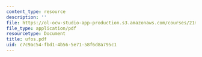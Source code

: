 ```yaml
---
content_type: resource
description: ''
file: https://ol-ocw-studio-app-production.s3.amazonaws.com/courses/21m-735-technical-design-scenery-mechanisms-and-special-effects-spring-2004/c7c9ac54fbd14b565e7158f6d8a795c1_ufos.pdf
file_type: application/pdf
resourcetype: Document
title: ufos.pdf
uid: c7c9ac54-fbd1-4b56-5e71-58f6d8a795c1
---
```

